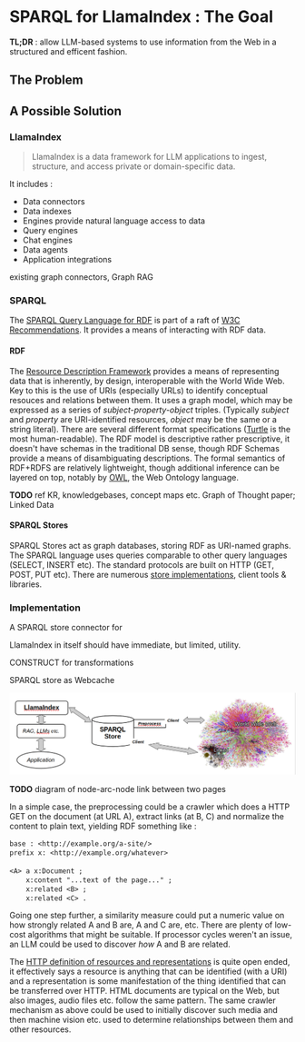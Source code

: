 # SPARQL for LlamaIndex : The Goal

**TL;DR** : allow LLM-based systems to use information from the Web in a structured and efficent fashion.

## The Problem

## A Possible Solution

### LlamaIndex

> LlamaIndex is a data framework for LLM applications to ingest, structure, and access private or domain-specific data.

It includes :

- Data connectors
- Data indexes
- Engines provide natural language access to data
- Query engines
- Chat engines
- Data agents
- Application integrations

existing graph connectors, Graph RAG

### SPARQL

The [SPARQL Query Language for RDF](https://www.w3.org/TR/sparql11-overview/) is part of a raft of [W3C Recommendations](https://www.w3.org/TR/sparql11-overview/). It provides a means of interacting with RDF data.

#### RDF

The [Resource Description Framework](https://www.w3.org/TR/rdf11-primer/) provides a means of representing data that is inherently, by design, interoperable with the World Wide Web. Key to this is the use of URIs (especially URLs) to identify conceptual resouces and relations between them. It uses a graph model, which may be expressed as a series of _subject-property-object_ triples. (Typically _subject_ and _property_ are URI-identified resources, _object_ may be the same or a string literal). There are several different format specifications ([Turtle](http://www.w3.org/TR/2014/REC-turtle-20140225/) is the most human-readable). The RDF model is descriptive rather prescriptive, it doesn't have schemas in the traditional DB sense, though RDF Schemas provide a means of disambiguating descriptions. The formal semantics of RDF+RDFS are relatively lightweight, though additional inference can be layered on top, notably by [OWL](https://www.w3.org/TR/owl2-overview/), the Web Ontology language.

**TODO** ref KR, knowledgebases, concept maps etc. Graph of Thought paper; Linked Data

#### SPARQL Stores

SPARQL Stores act as graph databases, storing RDF as URI-named graphs. The SPARQL language uses queries comparable to other query languages (SELECT, INSERT etc).
The standard protocols are built on HTTP (GET, POST, PUT etc). There are numerous [store implementations](https://github.com/RDFLib/sparqlwrapper#sparql-endpoint-implementations), client tools & libraries.

### Implementation

A SPARQL store connector for

LlamaIndex in itself should have immediate, but limited, utility.

CONSTRUCT for transformations

SPARQL store as Webcache

![Goal Block Diagram](images/goal.png)

**TODO** diagram of node-arc-node link between two pages

In a simple case, the preprocessing could be a crawler which does a HTTP GET on the document (at URL A), extract links (at B, C) and normalize the content to plain text, yielding RDF something like :

```
base : <http://example.org/a-site/>
prefix x: <http://example.org/whatever>

<A> a x:Document ;
    x:content "...text of the page..." ;
    x:related <B> ;
    x:related <C> .
```

Going one step further, a similarity measure could put a numeric value on how strongly related A and B are, A and C are, etc. There are plenty of low-cost algorithms that might be suitable. If processor cycles weren't an issue, an LLM could be used to discover _how_ A and B are related.

The [HTTP definition of resources and representations](https://www.rfc-editor.org/rfc/rfc9110.html#resources) is quite open ended, it effectively says a resource is anything that can be identified (with a URI) and a representation is some manifestation of the thing identified that can be transferred over HTTP. HTML documents are typical on the Web, but also images, audio files etc. follow the same pattern. The same crawler mechanism as above could be used to initially discover such media and then machine vision etc. used to determine relationships between them and other resources.
